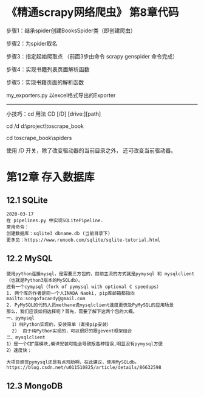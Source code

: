 # 《精通scrapy网络爬虫》 第8章代码 
步骤1：继承spider创建BooksSpider类（即创建爬虫）

步骤2：为spider取名 

步骤3：指定起始爬取点 
（前面3步由命令 scrapy genspider 命令完成）

步骤4：实现书籍列表页面解析函数

步骤5：实现书籍页面的解析函数

my_exporters.py 以excel格式导出的Exporter

---------
小技巧：cd 用法 CD [/D] [drive:][path]

cd /d d:\project\toscrape_book

cd toscrape_book\spiders

使用 /D 开关，除了改变驱动器的当前目录之外，
还可改变当前驱动器。

# 第12章 存入数据库 
## 12.1 SQLite
    2020-03-17 
    在 pipelines.py 中实现SQLitePipeline.
    常用命令：
    创建数据库：sqlite3 dbname.db (当前目录下)
    更多见：https://www.runoob.com/sqlite/sqlite-tutorial.html
## 12.2 MySQL
    使用python连接mysql，是需要三方包的，目前主流的方式就是pymysql 和 mysqlclient（也就是Python3版本的MySQLdb）。
    还有一个cymysql（fork of pymysql with optional C speedups）
    1. 两个库的作者是同一个人INADA Naoki, pip库邮箱都指向mailto:songofacandy@gmail.com
    2. PyMySQL的代码人员methane说mysqlclient速度更快及PyMySQL的应用场景
    那么，我们应该如何选择呢？首先，需要了解下这两个包的大概。
    一、pymysql
      1）纯Python实现的，安装简单（直接pip安装）
      2)  由于纯Python实现的，可以很好的跟gevent框架结合
    二、mysqlclient
    1）是一个C扩展模块,编译安装可能会导致报各种错误,明显没有pymysql方便
    2）速度快；
    
    大项目感觉pymysql还是有点鸡肋啊，在此建议，使用MySQLdb。
    https://blog.csdn.net/u011510825/article/details/86632598
    
    
## 12.3 MongoDB
    
    
    
    